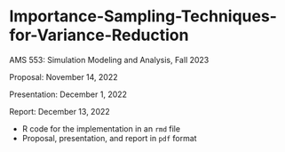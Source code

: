 # Importance-Sampling-Techniques-for-Variance-Reduction

AMS 553: Simulation Modeling and Analysis, Fall 2023

Proposal: November 14, 2022

Presentation: December 1, 2022

Report: December 13, 2022

- R code for the implementation in an `rmd` file
- Proposal, presentation, and report in `pdf` format
